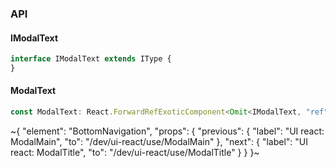 

### API

#### IModalText

```ts
interface IModalText extends IType {
}
```

#### ModalText

```ts
const ModalText: React.ForwardRefExoticComponent<Omit<IModalText, "ref"> & React.RefAttributes<unknown>>;
```


~{
  "element": "BottomNavigation",
  "props": {
    "previous": {
      "label": "UI react: ModalMain",
      "to": "/dev/ui-react/use/ModalMain"
    },
    "next": {
      "label": "UI react: ModalTitle",
      "to": "/dev/ui-react/use/ModalTitle"
    }
  }
}~
